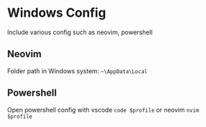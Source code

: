 # Windows Config
Include various config such as neovim, powershell

## Neovim
Folder path in Windows system: `~\AppData\Local`

## Powershell
Open powershell config with vscode `code $profile` or neovim `nvim $profile`
